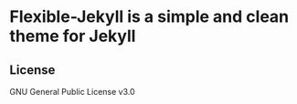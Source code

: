 # Flexible-Jekyll is a simple and clean theme for Jekyll

## License

GNU General Public License v3.0
